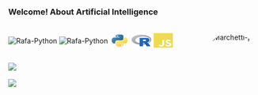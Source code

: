 ### Welcome! About Artificial Intelligence




<div style="display: inline_block"><br>
  
  <img align="center" alt="Rafa-Python" height="30" width="40" src="![Anurag's GitHub stats](https://github-readme-stats.vercel.app/api?username=anuraghazra&count_private=true&show_icons=true&theme=dark)">
  
  <img align="center" alt="Rafa-Python" height="30" width="40" src="[![Top Langs](https://github-readme-stats.vercel.app/api/top-langs/?username=anuraghazra&layout=compact)](https://github.com/anuraghazra/github-readme-stats)">
  
  <img align="center" alt="Marchetti-Python" height="30" width="40" src="https://raw.githubusercontent.com/devicons/devicon/master/icons/python/python-original.svg">
  <img align="center" alt="Marchetti-R" height="30" width="40" src="https://raw.githubusercontent.com/devicons/devicon/master/icons/r/r-original.svg">
  <img align="center" alt="Marchetti-Js" height="30" width="40" src="https://raw.githubusercontent.com/devicons/devicon/master/icons/javascript/javascript-plain.svg">
  <img align="right" alt="Marchetti-pic" height="150" style="border-radius:50px;" src="https://avatars.githubusercontent.com/u/42682612?s=400&u=25e388d53d7b4ab0ebf2f07c44a5d3ff9b5bf7b0&v=4">
</div>
  
  ##
 
<div> 
    <a href = "mailto:marcosmartins.marchetti@gmail.com"><img src="https://img.shields.io/badge/-Gmail-%23333?style=for-the-badge&logo=gmail&logoColor=white" target="_blank"></a>
  
  <a href="https://www.linkedin.com/in/mmmarchetti/" target="_blank"><img src="https://img.shields.io/badge/-LinkedIn-%230077B5?style=for-the-badge&logo=linkedin&logoColor=white" target="_blank"></a> 
  
</div>
